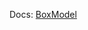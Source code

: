 Docs: [BoxModel](https://developer.mozilla.org/en-US/docs/Learn_web_development/Core/Styling_basics/Box_model)

